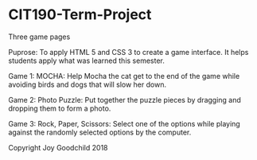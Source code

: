 # CIT190-Term-Project
Three game pages

Puprose:  To apply HTML 5 and CSS 3 to create a game interface.  It helps students apply what was learned this semester.

Game 1:  MOCHA:   Help Mocha the cat get to the end of the game while avoiding birds and dogs that will slow her down.

Game 2:  Photo Puzzle:  Put together the puzzle pieces by dragging and dropping them to form a photo. 

Game 3:  Rock, Paper, Scissors:  Select one of the options while playing against the randomly selected options by the computer.  

Copyright Joy Goodchild 2018
